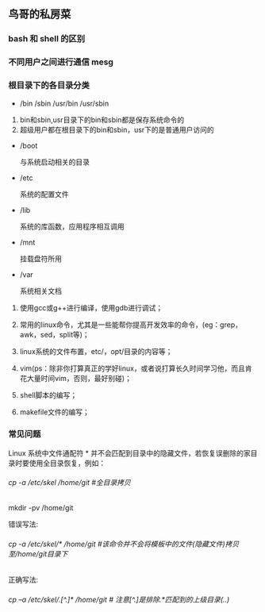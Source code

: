 ## 鸟哥的私房菜


### bash 和 shell 的区别
### 不同用户之间进行通信 mesg 


### 根目录下的各目录分类

+ /bin  /sbin   /usr/bin   /usr/sbin  

 1. bin和sbin,usr目录下的bin和sbin都是保存系统命令的
 2. 超级用户都在根目录下的bin和sbin，usr下的是普通用户访问的
 
- /boot  
 
   与系统启动相关的目录
   
* /etc  
   
   系统的配置文件
   
+ /lib
 
   系统的库函数，应用程序相互调用
   
- /mnt
 
   挂载盘符所用
   
* /var 
 
   系统相关文档

1. 使用gcc或g++进行编译，使用gdb进行调试； 

2. 常用的linux命令，尤其是一些能帮你提高开发效率的命令，(eg：grep，awk，sed，split等)； 

3. linux系统的文件布置，etc/，opt/目录的内容等； 

4. vim(ps：除非你打算真正的学好linux，或者说打算长久时间学习他，而且肯花大量时间vim，否则，最好别碰)； 

5. shell脚本的编写； 

6. makefile文件的编写； 


### 常见问题
Linux 系统中文件通配符 * 并不会匹配到目录中的隐藏文件，若恢复误删除的家目录时要使用全目录恢复，例如：
###### cp -a /etc/skel /home/git      #全目录拷贝

 mkdir -pv /home/git

错误写法:
###### cp -a /etc/skel/* /home/git    #该命令并不会将模板中的文件(隐藏文件)拷贝至/home/git目录下

正确写法:

###### cp –a /etc/skel/.[^.]* /home/git # 注意[^.]是排除.*匹配到的上级目录(..)
